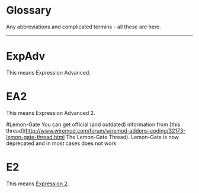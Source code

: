 # <i class="fa fa-sort-alpha-asc"></i> Glossary

Any abbreviations and complicated termins - all these are here.

---

# ExpAdv
This means Expression Advanced.

# EA2
This means Expression Advanced 2.

#Lemon-Gate
You can get official (and outdated) information from [this thread](http://www.wiremod.com/forum/wiremod-addons-coding/32173-lemon-gate-thread.html The Lemon-Gate Thread). Lemon-Gate is now deprecated and in most cases does not work

# E2
This means [Expression 2](http://wiki.wiremod.com/wiki/Expression_2).